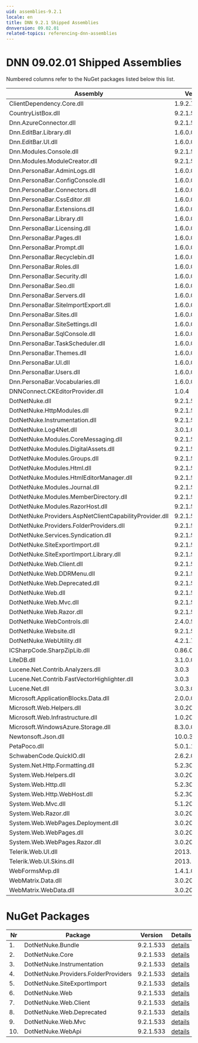 ```yaml
---
uid: assemblies-9.2.1
locale: en
title: DNN 9.2.1 Shipped Assemblies
dnnversion: 09.02.01
related-topics: referencing-dnn-assemblies
---
```


# DNN 09.02.01 Shipped Assemblies

Numbered columns refer to the NuGet packages listed below this list.

|**Assembly**|**Version**|#1|#2|#3|#4|#5|#6|#7|#8|#9|#10|
|---|---|---|---|---|---|---|---|---|---|---|---|
|ClientDependency.Core.dll|1.9.2.7| | | | | | | | | | |
|CountryListBox.dll|9.2.1.533| | | | | | | | | | |
|Dnn.AzureConnector.dll|9.2.1.533| | | | | | | | | | |
|Dnn.EditBar.Library.dll|1.6.0.0| | | | | | | | | | |
|Dnn.EditBar.UI.dll|1.6.0.0| | | | | | | | | | |
|Dnn.Modules.Console.dll|9.2.1.533| | | | | | | | | | |
|Dnn.Modules.ModuleCreator.dll|9.2.1.533| | | | | | | | | | |
|Dnn.PersonaBar.AdminLogs.dll|1.6.0.0| | | | | | | | | | |
|Dnn.PersonaBar.ConfigConsole.dll|1.6.0.0| | | | | | | | | | |
|Dnn.PersonaBar.Connectors.dll|1.6.0.0| | | | | | | | | | |
|Dnn.PersonaBar.CssEditor.dll|1.6.0.0| | | | | | | | | | |
|Dnn.PersonaBar.Extensions.dll|1.6.0.0| | | | | | | | | | |
|Dnn.PersonaBar.Library.dll|1.6.0.0| | | | | | | | | | |
|Dnn.PersonaBar.Licensing.dll|1.6.0.0| | | | | | | | | | |
|Dnn.PersonaBar.Pages.dll|1.6.0.0| | | | | | | | | | |
|Dnn.PersonaBar.Prompt.dll|1.6.0.0| | | | | | | | | | |
|Dnn.PersonaBar.Recyclebin.dll|1.6.0.0| | | | | | | | | | |
|Dnn.PersonaBar.Roles.dll|1.6.0.0| | | | | | | | | | |
|Dnn.PersonaBar.Security.dll|1.6.0.0| | | | | | | | | | |
|Dnn.PersonaBar.Seo.dll|1.6.0.0| | | | | | | | | | |
|Dnn.PersonaBar.Servers.dll|1.6.0.0| | | | | | | | | | |
|Dnn.PersonaBar.SiteImportExport.dll|1.6.0.0| | | | | | | | | | |
|Dnn.PersonaBar.Sites.dll|1.6.0.0| | | | | | | | | | |
|Dnn.PersonaBar.SiteSettings.dll|1.6.0.0| | | | | | | | | | |
|Dnn.PersonaBar.SqlConsole.dll|1.6.0.0| | | | | | | | | | |
|Dnn.PersonaBar.TaskScheduler.dll|1.6.0.0| | | | | | | | | | |
|Dnn.PersonaBar.Themes.dll|1.6.0.0| | | | | | | | | | |
|Dnn.PersonaBar.UI.dll|1.6.0.0| | | | | | | | | | |
|Dnn.PersonaBar.Users.dll|1.6.0.0| | | | | | | | | | |
|Dnn.PersonaBar.Vocabularies.dll|1.6.0.0| | | | | | | | | | |
|DNNConnect.CKEditorProvider.dll|1.0.4| | | | | | | | | | |
|DotNetNuke.dll|9.2.1.533|1|2| | |5| | | | | |
|DotNetNuke.HttpModules.dll|9.2.1.533|1| | | | | | | | | |
|DotNetNuke.Instrumentation.dll|9.2.1.533|1| |3| |5| | | | | |
|DotNetNuke.Log4Net.dll|3.0.1.0|1| |3| |5| | | | | |
|DotNetNuke.Modules.CoreMessaging.dll|9.2.1.533| | | | | | | | | | |
|DotNetNuke.Modules.DigitalAssets.dll|9.2.1.533|1| | | | | | | | | |
|DotNetNuke.Modules.Groups.dll|9.2.1.533| | | | | | | | | | |
|DotNetNuke.Modules.Html.dll|9.2.1.533| | | | | | | | | | |
|DotNetNuke.Modules.HtmlEditorManager.dll|9.2.1.533| | | | | | | | | | |
|DotNetNuke.Modules.Journal.dll|9.2.1.533| | | | | | | | | | |
|DotNetNuke.Modules.MemberDirectory.dll|9.2.1.533| | | | | | | | | | |
|DotNetNuke.Modules.RazorHost.dll|9.2.1.533| | | | | | | | | | |
|DotNetNuke.Providers.AspNetClientCapabilityProvider.dll|9.2.1.533| | | | | | | | | | |
|DotNetNuke.Providers.FolderProviders.dll|9.2.1.533| | | |4| | | | | | |
|DotNetNuke.Services.Syndication.dll|9.2.1.533| | | | | | | | | | |
|DotNetNuke.SiteExportImport.dll|9.2.1.533| | | | |5| | | | | |
|DotNetNuke.SiteExportImport.Library.dll|9.2.1.533| | | | |5| | | | | |
|DotNetNuke.Web.Client.dll|9.2.1.533|1| | | | | |7| | | |
|DotNetNuke.Web.DDRMenu.dll|9.2.1.533| | | | | | | | | | |
|DotNetNuke.Web.Deprecated.dll|9.2.1.533|1| | | | | | |8| | |
|DotNetNuke.Web.dll|9.2.1.533|1| | | |5|6| |8|9|10|
|DotNetNuke.Web.Mvc.dll|9.2.1.533|1| | | | | | | |9| |
|DotNetNuke.Web.Razor.dll|9.2.1.533| | | | | | | | | | |
|DotNetNuke.WebControls.dll|2.4.0.598|1| | | | | | | | | |
|DotNetNuke.Website.dll|9.2.1.533| | | | | | | | | | |
|DotNetNuke.WebUtility.dll|4.2.1.783|1| | | |5|6| |8|9|10|
|ICSharpCode.SharpZipLib.dll|0.86.0.518| | | | | | | | | | |
|LiteDB.dll|3.1.0.0| | | | | | | | | | |
|Lucene.Net.Contrib.Analyzers.dll|3.0.3| | | | | | | | | | |
|Lucene.Net.Contrib.FastVectorHighlighter.dll|3.0.3| | | | | | | | | | |
|Lucene.Net.dll|3.0.3.0| | | | | | | | | | |
|Microsoft.ApplicationBlocks.Data.dll|2.0.0.0|1|2| | |5| | | | | |
|Microsoft.Web.Helpers.dll|3.0.20129.0| | | | | | | | | | |
|Microsoft.Web.Infrastructure.dll|1.0.20105.407| | | | | | | | | | |
|Microsoft.WindowsAzure.Storage.dll|8.3.0.0| | | | | | | | | | |
|Newtonsoft.Json.dll|10.0.3.21018| | | | | | | | | | |
|PetaPoco.dll|5.0.1.17400| | | | | | | | | | |
|SchwabenCode.QuickIO.dll|2.6.2.0| | | | | | | | | | |
|System.Net.Http.Formatting.dll|5.2.30128.0| | | | | | | | | | |
|System.Web.Helpers.dll|3.0.20129.0| | | | | | | | | | |
|System.Web.Http.dll|5.2.30128.0| | | | | | | | | | |
|System.Web.Http.WebHost.dll|5.2.30128.0| | | | | | | | | | |
|System.Web.Mvc.dll|5.1.20821.0| | | | | | | | | | |
|System.Web.Razor.dll|3.0.20129.0| | | | | | | | | | |
|System.Web.WebPages.Deployment.dll|3.0.20129.0| | | | | | | | | | |
|System.Web.WebPages.dll|3.0.20129.0| | | | | | | | | | |
|System.Web.WebPages.Razor.dll|3.0.20129.0| | | | | | | | | | |
|Telerik.Web.UI.dll|2013.2.717.40|1| | | | | | |8| | |
|Telerik.Web.UI.Skins.dll|2013.2.717.40| | | | | | | | | | |
|WebFormsMvp.dll|1.4.1.0| | | | | | | | | | |
|WebMatrix.Data.dll|3.0.20129.0| | | | | | | | | | |
|WebMatrix.WebData.dll|3.0.20129.0| | | | | | | | | | |

# NuGet Packages

|**Nr**|**Package**|**Version**|Details|NuGet|
|---|---|---|---|---|
|1.|DotNetNuke.Bundle|9.2.1.533|[details](xref:nuget-DotNetNuke.Bundle-9.2.1.533)|[NuGet](https://www.nuget.org/packages/DotNetNuke.Bundle/9.2.1.533)|
|2.|DotNetNuke.Core|9.2.1.533|[details](xref:nuget-DotNetNuke.Core-9.2.1.533)|[NuGet](https://www.nuget.org/packages/DotNetNuke.Core/9.2.1.533)|
|3.|DotNetNuke.Instrumentation|9.2.1.533|[details](xref:nuget-DotNetNuke.Instrumentation-9.2.1.533)|[NuGet](https://www.nuget.org/packages/DotNetNuke.Instrumentation/9.2.1.533)|
|4.|DotNetNuke.Providers.FolderProviders|9.2.1.533|[details](xref:nuget-DotNetNuke.Providers.FolderProviders-9.2.1.533)|[NuGet](https://www.nuget.org/packages/DotNetNuke.Providers.FolderProviders/9.2.1.533)|
|5.|DotNetNuke.SiteExportImport|9.2.1.533|[details](xref:nuget-DotNetNuke.SiteExportImport-9.2.1.533)|[NuGet](https://www.nuget.org/packages/DotNetNuke.SiteExportImport/9.2.1.533)|
|6.|DotNetNuke.Web|9.2.1.533|[details](xref:nuget-DotNetNuke.Web-9.2.1.533)|[NuGet](https://www.nuget.org/packages/DotNetNuke.Web/9.2.1.533)|
|7.|DotNetNuke.Web.Client|9.2.1.533|[details](xref:nuget-DotNetNuke.Web.Client-9.2.1.533)|[NuGet](https://www.nuget.org/packages/DotNetNuke.Web.Client/9.2.1.533)|
|8.|DotNetNuke.Web.Deprecated|9.2.1.533|[details](xref:nuget-DotNetNuke.Web.Deprecated-9.2.1.533)|[NuGet](https://www.nuget.org/packages/DotNetNuke.Web.Deprecated/9.2.1.533)|
|9.|DotNetNuke.Web.Mvc|9.2.1.533|[details](xref:nuget-DotNetNuke.Web.Mvc-9.2.1.533)|[NuGet](https://www.nuget.org/packages/DotNetNuke.Web.Mvc/9.2.1.533)|
|10.|DotNetNuke.WebApi|9.2.1.533|[details](xref:nuget-DotNetNuke.WebApi-9.2.1.533)|[NuGet](https://www.nuget.org/packages/DotNetNuke.WebApi/9.2.1.533)|


